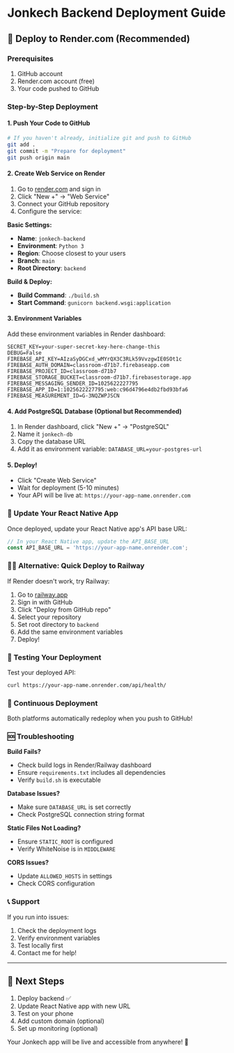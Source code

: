 # Jonkech Backend Deployment Guide

## 🚀 Deploy to Render.com (Recommended)

### Prerequisites
1. GitHub account
2. Render.com account (free)
3. Your code pushed to GitHub

### Step-by-Step Deployment

#### 1. Push Your Code to GitHub
```bash
# If you haven't already, initialize git and push to GitHub
git add .
git commit -m "Prepare for deployment"
git push origin main
```

#### 2. Create Web Service on Render

1. Go to [render.com](https://render.com) and sign in
2. Click "New +" → "Web Service"
3. Connect your GitHub repository
4. Configure the service:

**Basic Settings:**
- **Name**: `jonkech-backend`
- **Environment**: `Python 3`
- **Region**: Choose closest to your users
- **Branch**: `main`
- **Root Directory**: `backend`

**Build & Deploy:**
- **Build Command**: `./build.sh`
- **Start Command**: `gunicorn backend.wsgi:application`

#### 3. Environment Variables
Add these environment variables in Render dashboard:

```
SECRET_KEY=your-super-secret-key-here-change-this
DEBUG=False
FIREBASE_API_KEY=AIzaSyDGCxd_wMYrQX3C3RLk59VvzgwIE0SOt1c
FIREBASE_AUTH_DOMAIN=classroom-d71b7.firebaseapp.com
FIREBASE_PROJECT_ID=classroom-d71b7
FIREBASE_STORAGE_BUCKET=classroom-d71b7.firebasestorage.app
FIREBASE_MESSAGING_SENDER_ID=1025622227795
FIREBASE_APP_ID=1:1025622227795:web:c96d4796e4db2fbd93bfa6
FIREBASE_MEASUREMENT_ID=G-3NQZWPJSCN
```

#### 4. Add PostgreSQL Database (Optional but Recommended)
1. In Render dashboard, click "New +" → "PostgreSQL"
2. Name it `jonkech-db`
3. Copy the database URL
4. Add it as environment variable: `DATABASE_URL=your-postgres-url`

#### 5. Deploy!
- Click "Create Web Service"
- Wait for deployment (5-10 minutes)
- Your API will be live at: `https://your-app-name.onrender.com`

### 🔧 Update Your React Native App

Once deployed, update your React Native app's API base URL:

```javascript
// In your React Native app, update the API_BASE_URL
const API_BASE_URL = 'https://your-app-name.onrender.com';
```

### 🏃‍♂️ Alternative: Quick Deploy to Railway

If Render doesn't work, try Railway:

1. Go to [railway.app](https://railway.app)
2. Sign in with GitHub
3. Click "Deploy from GitHub repo"
4. Select your repository
5. Set root directory to `backend`
6. Add the same environment variables
7. Deploy!

### 📱 Testing Your Deployment

Test your deployed API:
```bash
curl https://your-app-name.onrender.com/api/health/
```

### 🔄 Continuous Deployment

Both platforms automatically redeploy when you push to GitHub!

### 🆘 Troubleshooting

**Build Fails?**
- Check build logs in Render/Railway dashboard
- Ensure `requirements.txt` includes all dependencies
- Verify `build.sh` is executable

**Database Issues?**
- Make sure `DATABASE_URL` is set correctly
- Check PostgreSQL connection string format

**Static Files Not Loading?**
- Ensure `STATIC_ROOT` is configured
- Verify WhiteNoise is in `MIDDLEWARE`

**CORS Issues?**
- Update `ALLOWED_HOSTS` in settings
- Check CORS configuration

### 📞 Support

If you run into issues:
1. Check the deployment logs
2. Verify environment variables
3. Test locally first
4. Contact me for help!

---

## 🎯 Next Steps

1. Deploy backend ✅ 
2. Update React Native app with new URL
3. Test on your phone
4. Add custom domain (optional)
5. Set up monitoring (optional)

Your Jonkech app will be live and accessible from anywhere! 🎉
